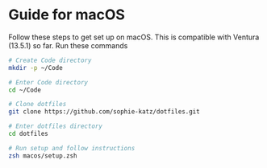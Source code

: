 <!--
MIT License

Copyright (c) 2023 Sophie Katz

Permission is hereby granted, free of charge, to any person obtaining a copy
of this software and associated documentation files (the "Software"), to deal
in the Software without restriction, including without limitation the rights
to use, copy, modify, merge, publish, distribute, sublicense, and/or sell
copies of the Software, and to permit persons to whom the Software is
furnished to do so, subject to the following conditions:

The above copyright notice and this permission notice shall be included in all
copies or substantial portions of the Software.

THE SOFTWARE IS PROVIDED "AS IS", WITHOUT WARRANTY OF ANY KIND, EXPRESS OR
IMPLIED, INCLUDING BUT NOT LIMITED TO THE WARRANTIES OF MERCHANTABILITY,
FITNESS FOR A PARTICULAR PURPOSE AND NONINFRINGEMENT. IN NO EVENT SHALL THE
AUTHORS OR COPYRIGHT HOLDERS BE LIABLE FOR ANY CLAIM, DAMAGES OR OTHER
LIABILITY, WHETHER IN AN ACTION OF CONTRACT, TORT OR OTHERWISE, ARISING FROM,
OUT OF OR IN CONNECTION WITH THE SOFTWARE OR THE USE OR OTHER DEALINGS IN THE
SOFTWARE.
-->

# Guide for macOS

Follow these steps to get set up on macOS. This is compatible with Ventura (13.5.1) so far. Run these commands

```zsh
# Create Code directory
mkdir -p ~/Code

# Enter Code directory
cd ~/Code

# Clone dotfiles
git clone https://github.com/sophie-katz/dotfiles.git

# Enter dotfiles directory
cd dotfiles

# Run setup and follow instructions
zsh macos/setup.zsh
```
